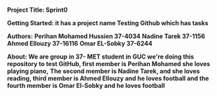 **Project Title: Sprint0**

**Getting Started: it has a project name Testing Github which has tasks**

**Authors:**
**Perihan Mohamed Hussien 37-4034**
**Nadine Tarek 37-1156**
**Ahmed Ellouzy 37-16116**
**Omar EL-Sobky 37-6244**

**About: We are group in 37- MET student in GUC we're doing this repository to test GitHub, first member is Perihan Mohamed she loves playing piano,**
**The second member is Nadine Tarek, and she loves reading, third member is Ahmed Ellouzy and he loves football and the fourth member is Omar El-Sobky and he loves football**





